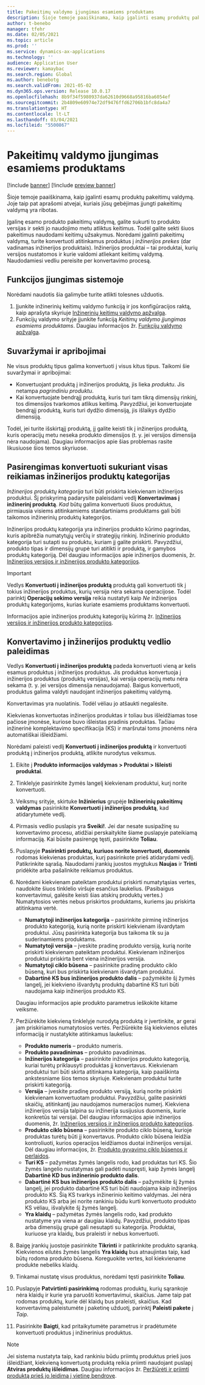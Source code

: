 ```yaml
---
title: Pakeitimų valdymo įjungimas esamiems produktams
description: Šioje temoje paaiškinama, kaip įgalinti esamų produktų pakeitimų valdymą. Joje taip pat aprašomi atvejai, kuriais jūsų gebėjimas įjungti pakeitimų valdymą yra ribotas.
author: t-benebo
manager: tfehr
ms.date: 02/05/2021
ms.topic: article
ms.prod: ''
ms.service: dynamics-ax-applications
ms.technology: ''
audience: Application User
ms.reviewer: kamaybac
ms.search.region: Global
ms.author: benebotg
ms.search.validFrom: 2021-05-02
ms.dyn365.ops.version: Release 10.0.17
ms.openlocfilehash: 8b9f34f5980937da62610d9668a95816ba6054ef
ms.sourcegitcommit: 2b4809e60974e72df9476ffd62706b1bfc8da4a7
ms.translationtype: HT
ms.contentlocale: lt-LT
ms.lasthandoff: 03/04/2021
ms.locfileid: "5500867"
---
```

# <a name="enable-change-management-on-existing-products"></a>Pakeitimų valdymo įjungimas esamiems produktams

[!include [banner](../../includes/banner.md)]
[!include [preview banner](../includes/preview-banner.md)]

Šioje temoje paaiškinama, kaip įgalinti esamų produktų pakeitimų valdymą. Joje taip pat aprašomi atvejai, kuriais jūsų gebėjimas įjungti pakeitimų valdymą yra ribotas.

Įgalinę esamo produkto pakeitimų valdymą, galite sukurti to produkto versijas ir sekti jo naudojimo metu atliktus keitimus. Todėl galite sekti šiuos pakeitimus naudodami keitimų užsakymus. Norėdami įgalinti pakeitimų valdymą, turite konvertuoti atitinkamus produktus į *inžinerijos prekes* (dar vadinamas inžinerijos produktais). Inžinerijos produktai – tai produktai, kurių versijos nustatomos ir kurie valdomi atliekant keitimų valdymą. Naudodamiesi vedliu pereisite per konvertavimo procesą.

## <a name="turn-on-the-feature-in-your-system"></a>Funkcijos įjungimas sistemoje

Norėdami naudotis šia galimybe turite atlikti tolesnes užduotis.

1. Įjunkite inžinerinių keitimų valdymo funkciją ir jos konfigūracijos raktą, kaip aprašyta skyriuje [Inžinerinių keitimų valdymo apžvalga](product-engineering-overview.md).
1. Funkcijų valdymo srityje įjunkite funkciją *Keitimų valdymo įjungimas esamiems produktams*. Daugiau informacijos žr. [Funkcijų valdymo apžvalga](../../fin-ops-core/fin-ops/get-started/feature-management/feature-management-overview.md).

## <a name="restrictions-and-limitations"></a>Suvaržymai ir apribojimai

Ne visus produktų tipus galima konvertuoti į visus kitus tipus. Taikomi šie suvaržymai ir apribojimai:

- Konvertuojant produktą į inžinerijos produktą, jis lieka *produktu*. Jis netampa *pagrindiniu produktu*.
- Kai konvertuojate bendrąjį produktą, kuris turi tam tikrą dimensijų rinkinį, tos dimensijos tvarkomos atlikus keitimą. Pavyzdžiui, jei konvertuojate bendrąjį produktą, kuris turi dydžio dimensiją, jis išlaikys dydžio dimensiją.

Todėl, jei turite išskirtąjį produktą, jį galite keisti tik į inžinerijos produktą, kuris operacijų metu neseka produkto dimensijos (t. y. jei versijos dimensija nėra naudojama). Daugiau informacijos apie šias problemas rasite likusiuose šios temos skyriuose.

## <a name="prepare-for-conversion-by-creating-all-required-engineering-product-categories"></a>Pasirengimas konvertuoti sukuriant visas reikiamas inžinerijos produktų kategorijas

*Inžinerijos produktų kategorija* turi būti priskirta kiekvienam inžinerijos produktui. Šį priskyrimą padarysite paleisdami vedlį **Konvertavimas į inžinerinį produktą**. *Kad* būtų galima konvertuoti šiuos produktus, pirmiausia visiems atitinkamiems standartiniams produktams gali būti taikomos inžinerinių produktų kategorijos.

Inžinerijos produktų kategorija yra inžinerijos produkto kūrimo pagrindas, kuris apibrėžia numatytųjų verčių ir strategijų rinkinį. Inžinerinio produkto kategorija turi sutapti su produktu, kuriam jį galite priskirti. Pavyzdžiui, produkto tipas ir dimensijų grupė turi atitikti ir produktą, ir gamybos produktų kategoriją. Dėl daugiau informacijos apie inžinerijos duomenis, žr. [Inžinerijos versijos ir inžinerijos produkto kategorijos](engineering-versions-product-category.md).

> [!IMPORTANT]
> Vedlys **Konvertuoti į inžinerijos produktą** produktą gali konvertuoti tik į tokius inžinerijos produktus, kurių versija nėra sekama operacijose. Todėl parinktį **Operacijų sekimo versija** reikia nustatyti kaip *Ne* inžinerijos produktų kategorijoms, kurias kuriate esamiems produktams konvertuoti.

Informacijos apie inžinerijos produktų kategorijų kūrimą žr. [Inžinerijos versijos ir inžinerijos produkto kategorijos](engineering-versions-product-category.md).

## <a name="run-the-convert-to-engineering-product-wizard"></a>Konvertavimo į inžinerijos produktų vedlio paleidimas

Vedlys **Konvertuoti į inžinerijos produktą** padeda konvertuoti vieną ar kelis esamus produktus į inžinerijos produktus. Jis produktus konvertuoja į inžinerijos produktus (produktų versijas), kai versija operacijų metu nėra sekama (t. y. jei versijos dimensija nenaudojama). Baigus konvertuoti, produktus galima valdyti naudojant inžinerijos pakeitimų valdymą.

Konvertavimas yra nuolatinis. Todėl vėliau jo atšaukti negalėsite. 

Kiekvienas konvertuotas inžinerijos produktas ir toliau bus išleidžiamas tose pačiose įmonėse, kuriose buvo išleistas pradinis produktas. Tačiau inžinerinė komplektavimo specifikacija (KS) ir maršrutai toms įmonėms nėra automatiškai išleidžiami.

Norėdami paleisti vedlį **Konvertuoti į inžinerijos produktą** ir konvertuoti produktą į inžinerijos produktą, atlikite nurodytus veiksmus.

1. Eikite į **Produkto informacijos valdymas \> Produktai \> Išleisti produktai**.
1. Tinklelyje pasirinkite žymės langelį kiekvienam produktui, kurį norite konvertuoti.
1. Veiksmų srityje, skirtuke **Inžinierius** grupėje **Inžinerinių pakeitimų valdymas** pasirinkite **Konvertuoti į inžinerijos produktą**, kad atidarytumėte vedlį.
1. Pirmasis vedlio puslapis yra **Sveiki!**. Jei dar nesate susipažinę su konvertavimo procesu, atidžiai perskaitykite šiame puslapyje pateikiamą informaciją. Kai būsite pasirengę tęsti, pasirinkite **Toliau**.
1. Puslapyje **Pasirinkti produktų, kuriuos norite konvertuoti, duomenis** rodomas kiekvienas produktas, kurį pasirinkote prieš atidarydami vedlį. Patikrinkite sąrašą. Naudodami įrankių juostos mygtukus **Naujas** ir **Trinti** pridėkite arba pašalinkite reikiamus produktus.
1. Norėdami kiekvienam pateiktam produktui priskirti numatytąsias vertes, naudokite šiuos tinklelio viršuje esančius laukelius. (Pasibaigus konvertavimui, galėsite keisti šias atskirų produktų vertes.) Numatytosios vertės nebus priskirtos produktams, kuriems jau priskirta atitinkama vertė.

    - **Numatytoji inžinerijos kategorija** – pasirinkite pirminę inžinerijos produkto kategoriją, kurią norite priskirti kiekvienam išvardytam produktui. Jūsų pasirinkta kategorija bus taikoma tik su ja suderinamiems produktams.
    - **Numatytoji versija** – įveskite pradinę produkto versiją, kurią norite priskirti kiekvienam pateiktam produktui. Kiekvienam inžinerijos produktui priskirta bent viena inžinerijos versija.
    - **Numatytoji ciklo būsena** – pasirinkite pradinę produkto ciklo būseną, kuri bus priskirta kiekvienam išvardytam produktui.
    - **Dabartinė KS bus inžinerijos produkto dalis** – pažymėkite šį žymės langelį, jei kiekvieno išvardytų produktų dabartinė KS turi būti naudojama kaip inžinerijos produkto KS.

    Daugiau informacijos apie produkto parametrus ieškokite kitame veiksme.

1. Peržiūrėkite kiekvieną tinklelyje nurodytą produktą ir įvertinkite, ar gerai jam priskiriamos numatytosios vertės. Peržiūrėkite šią kiekvienos eilutės informaciją ir nustatykite atitinkamus laukelius:

    - **Produkto numeris** – produkto numeris.
    - **Produkto pavadinimas** – produkto pavadinimas.
    - **Inžinerijos kategorija** – pasirinkite inžinerijos produkto kategoriją, kuriai turėtų priklausyti produktas jį konvertavus. Kiekvienam produktui turi būti skirta atitinkama kategorija, kaip paaiškinta ankstesniame šios temos skyriuje. Kiekvienam produktui turite priskirti kategoriją.
    - **Versija** – įveskite pradinę produkto versiją, kurią norite priskirti kiekvienam konvertuotam produktui. Pavyzdžiui, galite pasirinkti skaičių, atitinkantį jau naudojamos numeracijos numerį. Kiekviena inžinerijos versija talpina su inžinerija susijusius duomenis, kurie konkretūs tai versijai. Dėl daugiau informacijos apie inžinerijos duomenis, žr. [Inžinerijos versijos ir inžinerijos produkto kategorijos](engineering-versions-product-category.md).
    - **Produkto ciklo būsena** – pasirinkite produkto ciklo būseną, kurioje produktas turėtų būti jį konvertavus. Produkto ciklo būsena leidžia kontroliuoti, kurios operacijos leidžiamos duotai inžinerijos versijai. Dėl daugiau informacijos, žr. [Produkto gyvavimo ciklo būsenos ir perlaidos](product-lifecycle-state-transactions.md).
    - **Turi KS** – pažymėtas žymės langelis rodo, kad produktas turi KS. Šio žymės langelio nustatymas gali padėti nuspręsti, kaip žymės langelį **Dabartinė KD bus inžinerinio produkto dalis**.
    - **Dabartinė KS bus inžinerijos produkto dalis** – pažymėkite šį žymės langelį, jei produkto dabartinė KS turi būti naudojama kaip inžinerijos produkto KS. Šią KS tvarkys inžinerinio keitimo valdymas. Jei nėra produkto KS arba jei norite rankiniu būdu kurti konvertuoto produkto KS vėliau, išvalykite šį žymės langelį.
    - **Yra klaidų** – pažymėtas žymės langelis rodo, kad produkto nustatyme yra viena ar daugiau klaidų. Pavyzdžiui, produkto tipas arba dimensijų grupė gali nesutapti su kategorija. Produktai, kuriuose yra klaidų, bus praleisti ir nebus konvertuoti.

1. Baigę įrankių juostoje pasirinkite **Tikrinti** ir patikrinkite produkto sąranką. Kiekvienos eilutės žymės langelis **Yra klaidų** bus atnaujintas taip, kad būtų rodoma produkto būsena. Koreguokite vertes, kol kiekviename produkte nebeliks klaidų.
1. Tinkamai nustatę visus produktus, norėdami tęsti pasirinkite **Toliau**.
1. Puslapyje **Patvirtinti pasirinkimą** rodomas produktų, kurių sąrankoje nėra klaidų ir kurie yra paruošti konvertavimui, skaičius. Jame taip pat rodomas produktų, kurie dėl klaidų bus praleisti, skaičius. Kad konvertavimą paleistumėte į paketinę užduotį, parinktį **Paleisti pakete** į *Taip*.
1. Pasirinkite **Baigti**, kad pritaikytumėte parametrus ir pradėtumėte konvertuoti produktus į inžinerinius produktus.

> [!NOTE]
> Jei sistema nustatyta taip, kad rankiniu būdu priimtų produktus prieš juos išleidžiant, kiekvieną konvertuotą produktą reikia priimti naudojant puslapį **Atviras produktų išleidimas**. Daugiau informacijos žr. [Peržiūrėti ir priimti produktą prieš jo leidimą į vietinę bendrovę](engineering-scenarios.md#accept).
